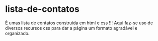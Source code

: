 # lista-de-contatos
É umas lista de contatos construída em html e css !!! Aqui faz-se uso de diversos recursos css para dar a página um formato agradável e organizado.
